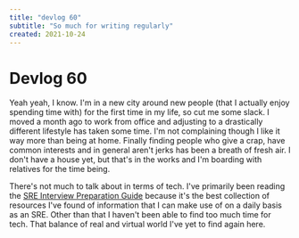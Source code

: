 ```yaml
---
title: "devlog 60"
subtitle: "So much for writing regularly"
created: 2021-10-24
---
```


# Devlog 60

Yeah yeah, I know. I'm in a new city around new people (that I actually
enjoy spending time with) for the first time in my life, so cut me some
slack. I moved a month ago to work from office and adjusting to a
drastically different lifestyle has taken some time. I'm not complaining
though I like it way more than being at home. Finally finding people who
give a crap, have common interests and in general aren't jerks has been
a breath of fresh air. I don't have a house yet, but that's in the works
and I'm boarding with relatives for the time being.

There's not much to talk about in terms of tech. I've primarily been
reading the [SRE Interview Preparation
Guide](https://github.com/mxssl/sre-interview-prep-guide) because it's
the best collection of resources I've found of information that I
can make use of on a daily basis as an SRE. Other than that I haven't
been able to find too much time for tech. That balance of real and
virtual world I've yet to find again here.
